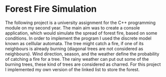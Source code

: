 # Forest Fire Simulation 
The following project is a university assignment for the C++ programming module on my second year. The main aim was to create a console application, which would simulate the spread of forest fire, based on some conditions. In order to implement the program I used the discrete model known as celllular automata. The tree might catch a fire, if one of its neighbours is already burning (diagonal trees are not considered as neighbours). Wind direction, season, and the weather define the probability of catching a fire for a tree. The rainy weather can put out some of the burning trees, these kind of trees are considered as charred. For this project I implemented my own version of the linked list to store the forest.  